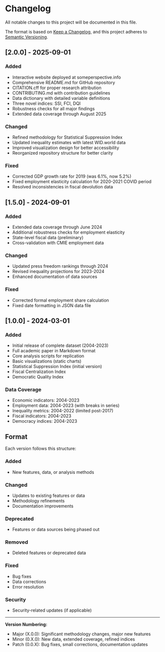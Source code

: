 # Changelog

All notable changes to this project will be documented in this file.

The format is based on [Keep a Changelog](https://keepachangelog.com/en/1.0.0/),
and this project adheres to [Semantic Versioning](https://semver.org/spec/v2.0.0.html).

## [2.0.0] - 2025-09-01

### Added
- Interactive website deployed at someperspective.info
- Comprehensive README.md for GitHub repository
- CITATION.cff for proper research attribution
- CONTRIBUTING.md with contribution guidelines
- Data dictionary with detailed variable definitions
- Three novel indices: SSI, FCI, DQI
- Robustness checks for all major findings
- Extended data coverage through August 2025

### Changed
- Refined methodology for Statistical Suppression Index
- Updated inequality estimates with latest WID.world data
- Improved visualization design for better accessibility
- Reorganized repository structure for better clarity

### Fixed
- Corrected GDP growth rate for 2019 (was 6.1%, now 5.2%)
- Fixed employment elasticity calculation for 2020-2021 COVID period
- Resolved inconsistencies in fiscal devolution data

## [1.5.0] - 2024-09-01

### Added
- Extended data coverage through June 2024
- Additional robustness checks for employment elasticity
- State-level fiscal data (preliminary)
- Cross-validation with CMIE employment data

### Changed
- Updated press freedom rankings through 2024
- Revised inequality projections for 2023-2024
- Enhanced documentation of data sources

### Fixed
- Corrected formal employment share calculation
- Fixed date formatting in JSON data file

## [1.0.0] - 2024-03-01

### Added
- Initial release of complete dataset (2004-2023)
- Full academic paper in Markdown format
- Core analysis scripts for replication
- Basic visualizations (static charts)
- Statistical Suppression Index (initial version)
- Fiscal Centralization Index
- Democratic Quality Index

### Data Coverage
- Economic indicators: 2004-2023
- Employment data: 2004-2023 (with breaks in series)
- Inequality metrics: 2004-2022 (limited post-2017)
- Fiscal indicators: 2004-2023
- Democracy indices: 2004-2023

## Format

Each version follows this structure:

### Added
- New features, data, or analysis methods

### Changed
- Updates to existing features or data
- Methodology refinements
- Documentation improvements

### Deprecated
- Features or data sources being phased out

### Removed
- Deleted features or deprecated data

### Fixed
- Bug fixes
- Data corrections
- Error resolution

### Security
- Security-related updates (if applicable)

---

**Version Numbering:**
- Major (X.0.0): Significant methodology changes, major new features
- Minor (0.X.0): New data, extended coverage, refined indices
- Patch (0.0.X): Bug fixes, small corrections, documentation updates
